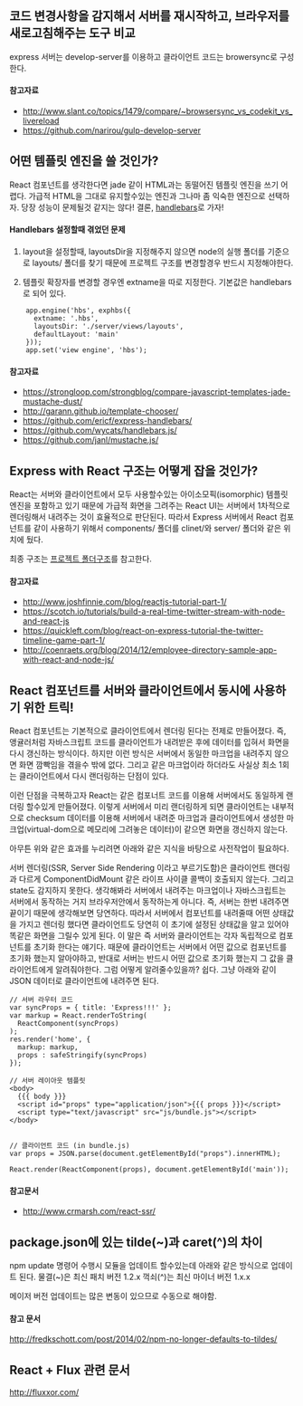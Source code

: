 ## 코드 변경사항을 감지해서 서버를 재시작하고, 브라우저를 새로고침해주는 도구 비교
express 서버는 develop-server를 이용하고 클라이언트 코드는 browersync로 구성한다. 

#### 참고자료
 - http://www.slant.co/topics/1479/compare/~browsersync_vs_codekit_vs_livereload
 - https://github.com/narirou/gulp-develop-server

## 어떤 템플릿 엔진을 쓸 것인가?
React 컴포넌트를 생각한다면 jade 같이 HTML과는 동떨어진 템플릿 엔진을 쓰기 어렵다. 가급적 HTML을 그대로 유지할수있는 엔진과 그나마 좀 익숙한 엔진으로 선택하자. 당장 성능이 문제될것 같지는 않다! 결론, [handlebars](https://github.com/ericf/express-handlebars/)로 가자!

#### Handlebars 설정할때 겪었던 문제
 1. layout을 설정할때, layoutsDir을 지정해주지 않으면 node의 실행 폴더를 기준으로 layouts/ 폴더를 찾기 때문에 프로젝트 구조를 변경할경우 반드시 지정해야한다. 

 2. 템플릿 확장자를 변경할 경우엔 extname을 따로 지정한다. 기본값은 handlebars로 되어 있다.

```
    app.engine('hbs', exphbs({
      extname: '.hbs',
      layoutsDir: './server/views/layouts',
      defaultLayout: 'main'
    }));
    app.set('view engine', 'hbs');
```

#### 참고자료
 - https://strongloop.com/strongblog/compare-javascript-templates-jade-mustache-dust/
 - http://garann.github.io/template-chooser/
 - https://github.com/ericf/express-handlebars/
 - https://github.com/wycats/handlebars.js/
 - https://github.com/janl/mustache.js/

## Express with React 구조는 어떻게 잡을 것인가?
React는 서버와 클라이언트에서 모두 사용할수있는 아이소모픽(isomorphic) 템플릿 엔진을 포함하고 있기 때문에 가급적 화면을 그려주는 React UI는 서버에서 1차적으로 렌더링해서 내려주는 것이 효율적으로 판단된다. 따라서 Express 서버에서 React 컴포넌트를 같이 사용하기 위해서 components/ 폴더를 clinet/와 server/ 폴더와 같은 위치에 뒀다.

최종 구조는 [프로젝트 폴더구조](https://github.com/miconblog/devcafe/blob/master/docs/directory-structure.md)를 참고한다.

#### 참고자료
 - http://www.joshfinnie.com/blog/reactjs-tutorial-part-1/
 - https://scotch.io/tutorials/build-a-real-time-twitter-stream-with-node-and-react-js
 - https://quickleft.com/blog/react-on-express-tutorial-the-twitter-timeline-game-part-1/
 - http://coenraets.org/blog/2014/12/employee-directory-sample-app-with-react-and-node-js/

## React 컴포넌트를 서버와 클라이언트에서 동시에 사용하기 위한 트릭!
React 컴포넌트는 기본적으로 클라이언트에서 렌더링 된다는 전제로 만들어졌다. 즉, 앵귤러처럼 자바스크립트 코드를 클라이언트가 내려받은 후에 데이터를 입혀서 화면을 다시 갱신하는 방식이다. 하지만 이런 방식은 서버에서 동일한 마크업을 내려주지 않으면 화면 깜빡임을 겪을수 밖에 없다. 그리고 같은 마크업이라 하더라도 사실상 최소 1회는 클라이언트에서 다시 랜더링하는 단점이 있다.  

이런 단점을 극복하고자 React는 같은 컴포너트 코드를 이용해 서버에서도 동일하게 랜더링 할수있게 만들어졌다. 이렇게 서버에서 미리 랜더링하게 되면 클라이언트는 내부적으로 checksum 데이터를 이용해 서버에서 내려준 마크업과 클라이언트에서 생성한 마크업(virtual-dom으로 메모리에 그려놓은 데이터)이 같으면 화면을 갱신하지 않는다.

아무튼 위와 같은 효과를 누리려면 아래와 같은 지식을 바탕으로 사전작업이 필요하다. 

서버 렌더링(SSR, Server Side Rendering 이라고 부르기도함)은 클라이언트 랜더링과 다르게 ComponentDidMount 같은 라이프 사이클 콜백이 호출되지 않는다. 그리고 state도 감지하지 못한다. 생각해봐라 서버에서 내려주는 마크업이나 자바스크립트는 서버에서 동작하는 거지 브라우저안에서 동작하는게 아니다. 즉, 서버는 한번 내려주면 끝이기 때문에 생각해보면 당연하다.
따라서 서버에서 컴포넌트를 내려줄때 어떤 상태값을 가지고 렌더링 했다면 클라이언트도 당연히 이 초기에 설정된 상태값을 알고 있어야 똑같은 화면을 그릴수 있게 된다. 이 말은 즉 서버와 클라이언트는 각자 독립적으로 컴포넌트를 초기화 한다는 얘기다. 때문에 클라이언트는 서버에서 어떤 값으로 컴포넌트를 초기화 했는지 알아야하고, 반대로 서버는 반드시 어떤 값으로 초기화 했는지 그 값을 클라이언트에게 알려줘야한다. 
그럼 어떻게 알려줄수있을까? 쉽다. 그냥 아래와 같이 JSON 데이터로 클라이언트에 내려주면 된다.

```
// 서버 라우터 코드
var syncProps = { title: 'Express!!!' };
var markup = React.renderToString(
  ReactComponent(syncProps)
);
res.render('home', { 
  markup: markup,
  props : safeStringify(syncProps)
});

// 서버 레이아웃 템플릿
<body>
  {{{ body }}}
  <script id="props" type="application/json">{{{ props }}}</script>
  <script type="text/javascript" src="js/bundle.js"></script>
</body>


// 클라이언트 코드 (in bundle.js)
var props = JSON.parse(document.getElementById("props").innerHTML);

React.render(ReactComponent(props), document.getElementById('main'));

```

#### 참고문서
 - http://www.crmarsh.com/react-ssr/

## package.json에 있는 tilde(~)과 caret(^)의 차이
npm update 명령어 수행시 모듈을 업데이트 할수있는데 아래와 같은 방식으로 업데이트 된다.
물결(~)은 최신 패치 버전 1.2.x
꺽쇠(^)는 최신 마이너 버전 1.x.x

메이저 버전 업데이트는 많은 변동이 있으므로 수동으로 해야함. 

#### 참고 문서
http://fredkschott.com/post/2014/02/npm-no-longer-defaults-to-tildes/


## React + Flux 관련 문서
http://fluxxor.com/